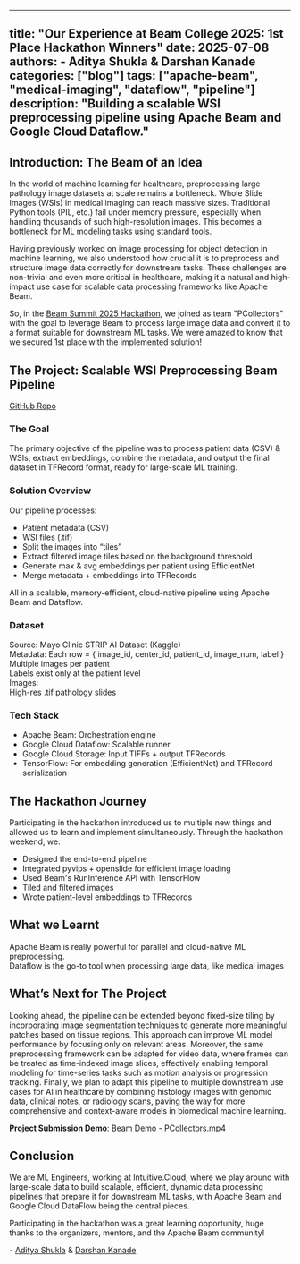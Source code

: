 <!--
Licensed to the Apache Software Foundation (ASF) under one or more
contributor license agreements. See the NOTICE file distributed with
this work for additional information regarding copyright ownership.
The ASF licenses this file to You under the Apache License, Version 2.0
(the "License"); you may not use this file except in compliance with
the License. You may obtain a copy of the License at

    http://www.apache.org/licenses/LICENSE-2.0

Unless required by applicable law or agreed to in writing, software
distributed under the License is distributed on an "AS IS" BASIS,
WITHOUT WARRANTIES OR CONDITIONS OF ANY KIND, either express or implied.
See the License for the specific language governing permissions and
limitations under the License.
-->
---
title: "Our Experience at Beam College 2025: 1st Place Hackathon Winners"
date: 2025-07-08
authors:
    - Aditya Shukla & Darshan Kanade
categories: ["blog"]
tags: ["apache-beam", "medical-imaging", "dataflow", "pipeline"]
description: "Building a scalable WSI preprocessing pipeline using Apache Beam and Google Cloud Dataflow."
---

## Introduction: The Beam of an Idea  
In the world of machine learning for healthcare, preprocessing large pathology image datasets at scale remains a bottleneck. Whole Slide Images (WSIs) in medical imaging can reach massive sizes. Traditional Python tools (PIL, etc.) fail under memory pressure, especially when handling thousands of such high-resolution images. This becomes a bottleneck for ML modeling tasks using standard tools.

Having previously worked on image processing for object detection in machine learning, we also understood how crucial it is to preprocess and structure image data correctly for downstream tasks. These challenges are non-trivial and even more critical in healthcare, making it a natural and high-impact use case for scalable data processing frameworks like Apache Beam.

So, in the [Beam Summit 2025 Hackathon](https://beamcollege.dev/hackathon/), we joined as team "PCollectors" with the goal to leverage Beam to process large image data and convert it to a format suitable for downstream ML tasks. We were amazed to know that we secured 1st place with the implemented solution!

## The Project: Scalable WSI Preprocessing Beam Pipeline  
[GitHub Repo](https://github.com/adityashukla8/medical_image_processing_beam)

### The Goal  
The primary objective of the pipeline was to process patient data (CSV) & WSIs, extract embeddings, combine the metadata, and output the final dataset in TFRecord format, ready for large-scale ML training.

### Solution Overview  
Our pipeline processes:

- Patient metadata (CSV)  
- WSI files (.tif)  
- Split the images into “tiles”  
- Extract filtered image tiles based on the background threshold  
- Generate max & avg embeddings per patient using EfficientNet  
- Merge metadata + embeddings into TFRecords  

All in a scalable, memory-efficient, cloud-native pipeline using Apache Beam and Dataflow.

### Dataset  
Source: Mayo Clinic STRIP AI Dataset (Kaggle)  
Metadata: Each row = { image_id, center_id, patient_id, image_num, label }  
Multiple images per patient  
Labels exist only at the patient level  
Images:  
High-res .tif pathology slides

### Tech Stack  
- Apache Beam: Orchestration engine  
- Google Cloud Dataflow: Scalable runner  
- Google Cloud Storage: Input TIFFs + output TFRecords  
- TensorFlow: For embedding generation (EfficientNet) and TFRecord serialization

## The Hackathon Journey  
Participating in the hackathon introduced us to multiple new things and allowed us to learn and implement simultaneously. Through the hackathon weekend, we:

- Designed the end-to-end pipeline  
- Integrated pyvips + openslide for efficient image loading  
- Used Beam's RunInference API with TensorFlow  
- Tiled and filtered images  
- Wrote patient-level embeddings to TFRecords

## What we Learnt  
Apache Beam is really powerful for parallel and cloud-native ML preprocessing.  
Dataflow is the go-to tool when processing large data, like medical images

## What’s Next for The Project  
Looking ahead, the pipeline can be extended beyond fixed-size tiling by incorporating image segmentation techniques to generate more meaningful patches based on tissue regions. This approach can improve ML model performance by focusing only on relevant areas. Moreover, the same preprocessing framework can be adapted for video data, where frames can be treated as time-indexed image slices, effectively enabling temporal modeling for time-series tasks such as motion analysis or progression tracking. Finally, we plan to adapt this pipeline to multiple downstream use cases for AI in healthcare by combining histology images with genomic data, clinical notes, or radiology scans, paving the way for more comprehensive and context-aware models in biomedical machine learning.

**Project Submission Demo**: [Beam Demo - PCollectors.mp4](https://drive.google.com/file/d/1Os5SvgqHiqfMkoCWOuaVvEPXsnhqXlLx/view?usp=sharing)

## Conclusion  
We are ML Engineers, working at Intuitive.Cloud, where we play around with large-scale data to build scalable, efficient, dynamic data processing pipelines that prepare it for downstream ML tasks, with Apache Beam and Google Cloud DataFlow being the central pieces.

Participating in the hackathon was a great learning opportunity, huge thanks to the organizers, mentors, and the Apache Beam community!

\- [Aditya Shukla](https://www.linkedin.com/in/adityashukla8/) & [Darshan Kanade](https://in.linkedin.com/in/darshan-kanade-0797851b3)

